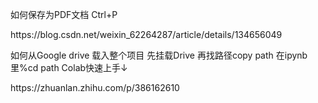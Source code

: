 如何保存为PDF文档 Ctrl+P
<p>https://blog.csdn.net/weixin_62264287/article/details/134656049</p>
如何从Google drive 载入整个项目
先挂载Drive 再找路径copy path 在ipynb里%cd path       Colab快速上手↓
<p>https://zhuanlan.zhihu.com/p/386162610</p>
